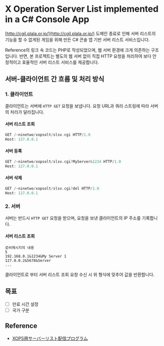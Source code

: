 # X Operation Server List implemented in a C# Console App

[http://cgil.plala.or.jp/](http://cgil.plala.or.jp/) 도메인 종료로 인해 서버 리스트의 기능을 할 수 없게된 게임을 위해 만든 C# 콘솔 앱 기반 서버 리스트 서비스입니다.

Reference의 링크 속 코드는 PHP로 작성되었으며, 웹 서버 환경에 크게 의존하는 구조입니다. 반면, 본 프로젝트는 별도의 웹 서버 없이 직접 HTTP 요청을 처리하여 보다 안정적이고 효율적인 서버 리스트 서비스를 제공합니다.

## 서버-클라이언트 간 흐름 및 처리 방식
### 1. 클라이언트
클라이언트는 서버에 `HTTP GET` 요청을 보냅니다. 요청 URL과 쿼리 스트링에 따라 서버의 처리가 달라집니다.

#### 서버 리스트 조회
```swift
GET /~ninetwo/xopsolt/slsv.cgi HTTP/1.0
Host: 127.0.0.1
```

#### 서버 등록
```swift
GET /~ninetwo/xopsolt/slsv.cgi?MyServer&1234 HTTP/1.0
Host: 127.0.0.1
```

#### 서버 삭제
```swift
GET /~ninetwo/xopsolt/slsv.cgi?del HTTP/1.0
Host: 127.0.0.1
```

### 2. 서버
서버는 반드시 `HTTP GET` 요청을 받으며, 요청을 보낸 클라이언트의 IP 주소를 기록합니다.

#### 서버 리스트 조회
```text
로비메시지의 내용
5
192.168.0.1&1234&My Server 1
127.0.0.2&5678&Server
...
```
클라이언트로 부터 서버 리스트 조회 요청 수신 시 위 형식에 맞추어 값을 반환합니다.

## 목표
- [ ] 만료 시간 설정
- [ ] 국가 구분

## Reference
- [XOPS用サーバーリスト配信プログラム](https://gist.github.com/salty-godzilla/da8cc0efbe3eb0592522d3cec0c8bd15 "XOPS用サーバーリスト配信プログラム")
